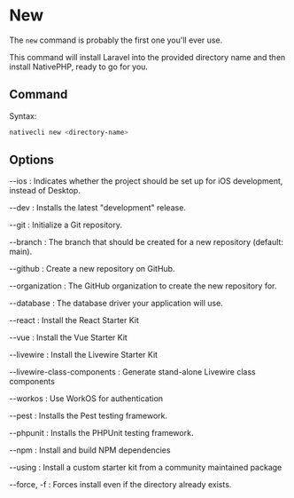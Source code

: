 # New

The `new` command is probably the first one you'll ever use.

This command will install Laravel into the provided directory name and then install NativePHP, ready to go for you.

## Command

Syntax:

```bash
nativecli new <directory-name>
```

## Options

--ios
: Indicates whether the project should be set up for iOS development, instead of Desktop.

--dev
: Installs the latest "development" release.

--git
: Initialize a Git repository.

--branch
: The branch that should be created for a new repository (default: main).

--github
: Create a new repository on GitHub.

--organization
: The GitHub organization to create the new repository for.

--database
: The database driver your application will use.

--react
: Install the React Starter Kit

--vue
: Install the Vue Starter Kit

--livewire
: Install the Livewire Starter Kit

--livewire-class-components
: Generate stand-alone Livewire class components

--workos
: Use WorkOS for authentication

--pest
: Installs the Pest testing framework.

--phpunit
: Installs the PHPUnit testing framework.

--npm
: Install and build NPM dependencies

--using
: Install a custom starter kit from a community maintained package

--force, -f
: Forces install even if the directory already exists.